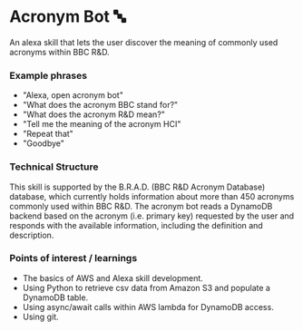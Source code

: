 # Acronym Bot :abc:

An alexa skill that lets the user discover the meaning of commonly used acronyms within BBC R&amp;D.

<h3>Example phrases</h3>

<ul> 
  <li>"Alexa, open acronym bot"</li>
  <li>"What does the acronym BBC stand for?"</li>
  <li>"What does the acronym R&D mean?"</li>
  <li>"Tell me the meaning of the acronym HCI"</li>
  <li>"Repeat that"</li>
  <li>"Goodbye"</li>
</ul>

<h3>Technical Structure</h3>

This skill is supported by the B.R.A.D. (BBC R&D Acronym Database) database, which currently holds information about more than 450 acronyms commonly used within BBC R&D. The acronym bot reads a DynamoDB backend based on the acronym (i.e. primary key) requested by the user and responds with the available information, including the definition and description. 

<h3>Points of interest / learnings </h3>

<ul>
  <li> The basics of AWS and Alexa skill development.</li>
  <li> Using Python to retrieve csv data from Amazon S3 and populate a DynamoDB table.</li>
  <li> Using async/await calls within AWS lambda for DynamoDB access. </li>
  <li> Using git. </li>
</ul>
